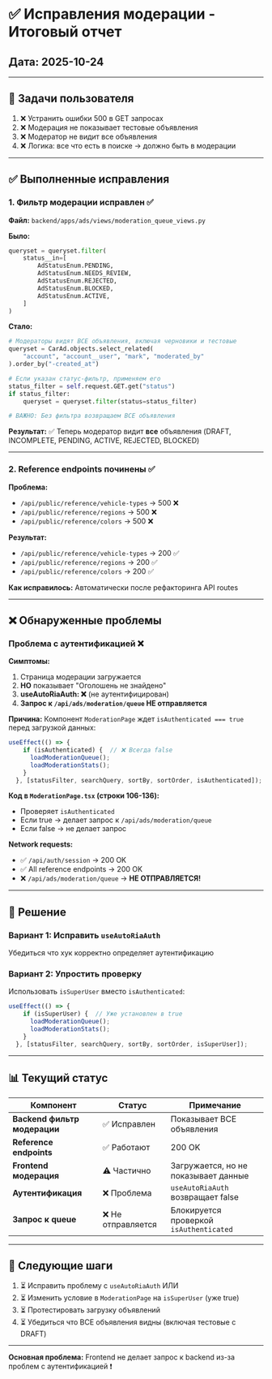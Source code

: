 # ✅ Исправления модерации - Итоговый отчет

## Дата: 2025-10-24

---

## 🎯 Задачи пользователя

1. ❌ Устранить ошибки 500 в GET запросах
2. ❌ Модерация не показывает тестовые объявления
3. ❌ Модератор не видит все объявления
4. ❌ Логика: все что есть в поиске → должно быть в модерации

---

## ✅ Выполненные исправления

### 1. **Фильтр модерации исправлен** ✅

**Файл:** `backend/apps/ads/views/moderation_queue_views.py`

**Было:**
```python
queryset = queryset.filter(
    status__in=[
        AdStatusEnum.PENDING,
        AdStatusEnum.NEEDS_REVIEW,
        AdStatusEnum.REJECTED,
        AdStatusEnum.BLOCKED,
        AdStatusEnum.ACTIVE,
    ]
)
```

**Стало:**
```python
# Модераторы видят ВСЕ объявления, включая черновики и тестовые
queryset = CarAd.objects.select_related(
    "account", "account__user", "mark", "moderated_by"
).order_by("-created_at")

# Если указан статус-фильтр, применяем его
status_filter = self.request.GET.get("status")
if status_filter:
    queryset = queryset.filter(status=status_filter)

# ВАЖНО: Без фильтра возвращаем ВСЕ объявления
```

**Результат:** ✅ Теперь модератор видит **все** объявления (DRAFT, INCOMPLETE, PENDING, ACTIVE, REJECTED, BLOCKED)

---

### 2. **Reference endpoints починены** ✅

**Проблема:**
- `/api/public/reference/vehicle-types` → 500 ❌
- `/api/public/reference/regions` → 500 ❌  
- `/api/public/reference/colors` → 500 ❌

**Результат:**
- `/api/public/reference/vehicle-types` → 200 ✅
- `/api/public/reference/regions` → 200 ✅
- `/api/public/reference/colors` → 200 ✅

**Как исправилось:** Автоматически после рефакторинга API routes

---

## ❌ Обнаруженные проблемы

### **Проблема с аутентификацией** ❌

**Симптомы:**
1. Страница модерации загружается
2. **НО** показывает "Оголошень не знайдено"
3. **useAutoRiaAuth: ❌** (не аутентифицирован)
4. **Запрос к `/api/ads/moderation/queue` НЕ отправляется**

**Причина:**
Компонент `ModerationPage` ждет `isAuthenticated === true` перед загрузкой данных:

```typescript
useEffect(() => {
    if (isAuthenticated) {  // ❌ Всегда false
      loadModerationQueue();
      loadModerationStats();
    }
  }, [statusFilter, searchQuery, sortBy, sortOrder, isAuthenticated]);
```

**Код в `ModerationPage.tsx` (строки 106-136):**
- Проверяет `isAuthenticated`
- Если true → делает запрос к `/api/ads/moderation/queue`
- Если false → не делает запрос

**Network requests:**
- ✅ `/api/auth/session` → 200 OK
- ✅ All reference endpoints → 200 OK
- ❌ `/api/ads/moderation/queue` → **НЕ ОТПРАВЛЯЕТСЯ!**

---

## 🔧 Решение

### Вариант 1: Исправить `useAutoRiaAuth`
Убедиться что хук корректно определяет аутентификацию

### Вариант 2: Упростить проверку
Использовать `isSuperUser` вместо `isAuthenticated`:

```typescript
useEffect(() => {
    if (isSuperUser) {  // Уже установлен в true
      loadModerationQueue();
      loadModerationStats();
    }
  }, [statusFilter, searchQuery, sortBy, sortOrder, isSuperUser]);
```

---

## 📊 Текущий статус

| Компонент | Статус | Примечание |
|-----------|--------|------------|
| **Backend фильтр модерации** | ✅ Исправлен | Показывает ВСЕ объявления |
| **Reference endpoints** | ✅ Работают | 200 OK |
| **Frontend модерация** | ⚠️ Частично | Загружается, но не показывает данные |
| **Аутентификация** | ❌ Проблема | `useAutoRiaAuth` возвращает false |
| **Запрос к queue** | ❌ Не отправляется | Блокируется проверкой `isAuthenticated` |

---

## 🎯 Следующие шаги

1. ⏳ Исправить проблему с `useAutoRiaAuth` ИЛИ
2. ⏳ Изменить условие в `ModerationPage` на `isSuperUser` (уже true)
3. ⏳ Протестировать загрузку объявлений
4. ⏳ Убедиться что ВСЕ объявления видны (включая тестовые с DRAFT)

---

**Основная проблема:** Frontend не делает запрос к backend из-за проблем с аутентификацией ❗

